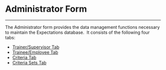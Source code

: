 # Administrator Form 
---

The Administrator form provides the data management functions necessary to 
maintain the Expectations database.&nbsp; It consists of the following four tabs:

- [Trainer/Supervisor Tab](<7dgw.md>)
- [Trainee/Employee Tab](<7g6o.md>)
- [Criteria Tab](<7g8g.md>)
- [Criteria Sets Tab](<7ga8.md>)